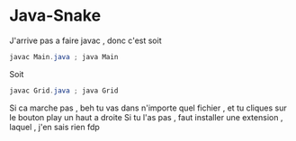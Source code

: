 # Java-Snake

J'arrive pas a faire javac , donc c'est soit 

```powershell
javac Main.java ; java Main
```

Soit

```powershell
javac Grid.java ; java Grid
```

Si ca marche pas , beh tu vas dans n'importe quel fichier , et tu cliques sur le bouton play un haut a droite 
Si tu l'as pas , faut installer une extension , laquel , j'en sais rien fdp